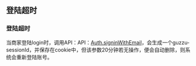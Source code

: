 ## 登陆超时

### 登陆超时

当商家登陆login时，调用API：API：[Auth.signinWithEmail](https://mp-dev.guzzu.cn/mpapi/2/Auth.signinWithEmail)，会生成一个guzzu-sessionId，并保存在cookie中，但该参数20分钟若无操作，便会自动删除，则系统会重新登陆账号。